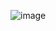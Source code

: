 ![image](https://github.com/ilrexho2011/Project-EULER-Possible-Solutions-Problems-101_to_200/assets/61479363/8b3b60d2-a23d-450a-9cd7-129e2e2eed00)

